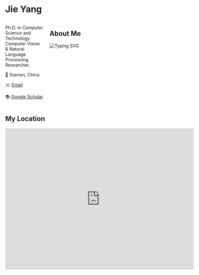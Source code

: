 # Jie Yang
<head>
  <style>
    /* 通过CSS预先隐藏水印 */
    .watermark {
      display: none;
    }
  </style>
  <script>
    // 在DOM加载之前移除水印元素
    document.addEventListener("DOMContentLoaded", function() {
      var elements = document.getElementsByTagName('*');
      for (var i = 0; i < elements.length; i++) {
        if (elements[i].innerText && elements[i].innerText.includes("leoyang.github.io")) {
          elements[i].style.display = 'none';
        }
      }
    });
  </script>
</head>
<body>
  <div style="display: flex;">
    <div style="flex: 1; margin-right: 20px;">
      <p>Ph.D. in Computer Science and Technology. Computer Vision & Natural Language Processing Researcher.</p>
      <p>📍 Xiamen, China </p>
      <p>✉️ <a href="mailto:leoy220@gmail.com">Email</a></p>
      <p>📚 <a href="https://scholar.google.com/citations?user=your_google_scholar_id">Google Scholar</a></p>
    </div>
    <div style="flex: 3;">
      <h2>About Me</h2>
      <img src="https://readme-typing-svg.herokuapp.com?color=%2336BCF7&center=true&vCenter=true&width=600&lines=I+Received+My+Ph.D.+Degree+in+CS%26T+from+XMU;+I+Received+My+M.S.+Degree+in+Telecom+from+UNSW;+My+Research+Interests+Include:;+Natural+Language+Processing,+Computer+Vision,+etc." alt="Typing SVG">
    </div>
  </div>

  ## My Location
  <iframe src="https://www.google.com/maps/embed?pb=!1m18!1m12!1m3!1d11153.316369043733!2d118.098501!3d24.439521!2m3!1f0!2f0!3f0!3m2!1i1024!2i768!4f13.1!3m3!1m2!1s0x0%3A0x0!2zMjTCsDI2JzIyLjMiTiAxMTjCsDA1JzU0LjYiRQ!5e0!3m2!1sen!2s!4v1597822389101!5m2!1sen!2s" width="600" height="450" style="border:0;" allowfullscreen="" aria-hidden="false" tabindex="0"></iframe>
</body>

